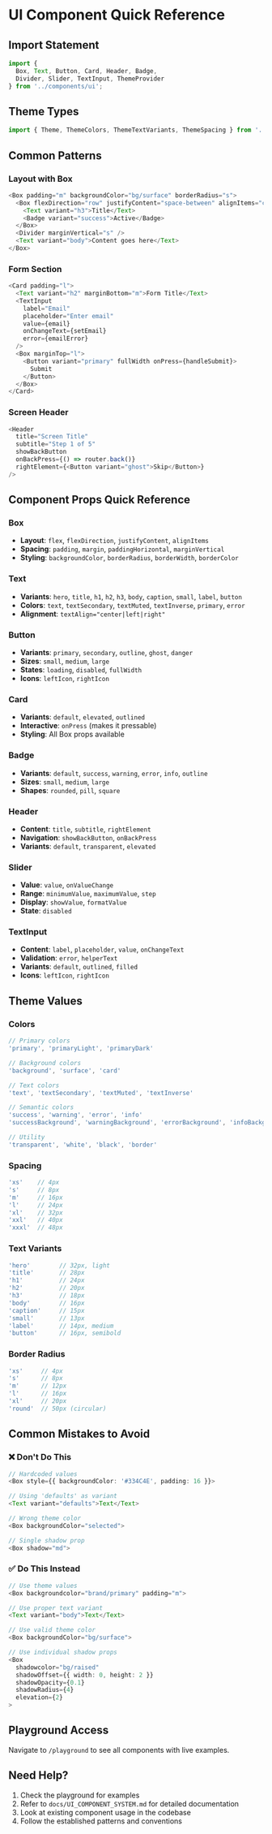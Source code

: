 # UI Component Quick Reference

## Import Statement
```typescript
import { 
  Box, Text, Button, Card, Header, Badge, 
  Divider, Slider, TextInput, ThemeProvider 
} from '../components/ui';
```

## Theme Types
```typescript
import { Theme, ThemeColors, ThemeTextVariants, ThemeSpacing } from '../components/ui/theme';
```

## Common Patterns

### Layout with Box
```typescript
<Box padding="m" backgroundColor="bg/surface" borderRadius="s">
  <Box flexDirection="row" justifyContent="space-between" alignItems="center">
    <Text variant="h3">Title</Text>
    <Badge variant="success">Active</Badge>
  </Box>
  <Divider marginVertical="s" />
  <Text variant="body">Content goes here</Text>
</Box>
```

### Form Section
```typescript
<Card padding="l">
  <Text variant="h2" marginBottom="m">Form Title</Text>
  <TextInput
    label="Email"
    placeholder="Enter email"
    value={email}
    onChangeText={setEmail}
    error={emailError}
  />
  <Box marginTop="l">
    <Button variant="primary" fullWidth onPress={handleSubmit}>
      Submit
    </Button>
  </Box>
</Card>
```

### Screen Header
```typescript
<Header
  title="Screen Title"
  subtitle="Step 1 of 5"
  showBackButton
  onBackPress={() => router.back()}
  rightElement={<Button variant="ghost">Skip</Button>}
/>
```

## Component Props Quick Reference

### Box
- **Layout**: `flex`, `flexDirection`, `justifyContent`, `alignItems`
- **Spacing**: `padding`, `margin`, `paddingHorizontal`, `marginVertical`
- **Styling**: `backgroundColor`, `borderRadius`, `borderWidth`, `borderColor`

### Text
- **Variants**: `hero`, `title`, `h1`, `h2`, `h3`, `body`, `caption`, `small`, `label`, `button`
- **Colors**: `text`, `textSecondary`, `textMuted`, `textInverse`, `primary`, `error`
- **Alignment**: `textAlign="center|left|right"`

### Button
- **Variants**: `primary`, `secondary`, `outline`, `ghost`, `danger`
- **Sizes**: `small`, `medium`, `large`
- **States**: `loading`, `disabled`, `fullWidth`
- **Icons**: `leftIcon`, `rightIcon`

### Card
- **Variants**: `default`, `elevated`, `outlined`
- **Interactive**: `onPress` (makes it pressable)
- **Styling**: All Box props available

### Badge
- **Variants**: `default`, `success`, `warning`, `error`, `info`, `outline`
- **Sizes**: `small`, `medium`, `large`
- **Shapes**: `rounded`, `pill`, `square`

### Header
- **Content**: `title`, `subtitle`, `rightElement`
- **Navigation**: `showBackButton`, `onBackPress`
- **Variants**: `default`, `transparent`, `elevated`

### Slider
- **Value**: `value`, `onValueChange`
- **Range**: `minimumValue`, `maximumValue`, `step`
- **Display**: `showValue`, `formatValue`
- **State**: `disabled`

### TextInput
- **Content**: `label`, `placeholder`, `value`, `onChangeText`
- **Validation**: `error`, `helperText`
- **Variants**: `default`, `outlined`, `filled`
- **Icons**: `leftIcon`, `rightIcon`

## Theme Values

### Colors
```typescript
// Primary colors
'primary', 'primaryLight', 'primaryDark'

// Background colors  
'background', 'surface', 'card'

// Text colors
'text', 'textSecondary', 'textMuted', 'textInverse'

// Semantic colors
'success', 'warning', 'error', 'info'
'successBackground', 'warningBackground', 'errorBackground', 'infoBackground'

// Utility
'transparent', 'white', 'black', 'border'
```

### Spacing
```typescript
'xs'    // 4px
's'     // 8px  
'm'     // 16px
'l'     // 24px
'xl'    // 32px
'xxl'   // 40px
'xxxl'  // 48px
```

### Text Variants
```typescript
'hero'        // 32px, light
'title'       // 28px
'h1'          // 24px
'h2'          // 20px  
'h3'          // 18px
'body'        // 16px
'caption'     // 15px
'small'       // 13px
'label'       // 14px, medium
'button'      // 16px, semibold
```

### Border Radius
```typescript
'xs'     // 4px
's'      // 8px
'm'      // 12px
'l'      // 16px
'xl'     // 20px
'round'  // 50px (circular)
```

## Common Mistakes to Avoid

### ❌ Don't Do This
```typescript
// Hardcoded values
<Box style={{ backgroundColor: '#334C4E', padding: 16 }}>

// Using 'defaults' as variant
<Text variant="defaults">Text</Text>

// Wrong theme color
<Box backgroundColor="selected">

// Single shadow prop
<Box shadow="md">
```

### ✅ Do This Instead
```typescript
// Use theme values
<Box backgroundcolor="brand/primary" padding="m">

// Use proper text variant
<Text variant="body">Text</Text>

// Use valid theme color
<Box backgroundColor="bg/surface">

// Use individual shadow props
<Box
  shadowcolor="bg/raised"
  shadowOffset={{ width: 0, height: 2 }}
  shadowOpacity={0.1}
  shadowRadius={4}
  elevation={2}
>
```

## Playground Access

Navigate to `/playground` to see all components with live examples.

## Need Help?

1. Check the playground for examples
2. Refer to `docs/UI_COMPONENT_SYSTEM.md` for detailed documentation
3. Look at existing component usage in the codebase
4. Follow the established patterns and conventions

